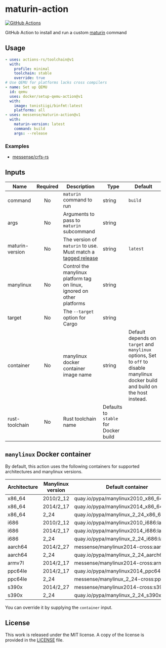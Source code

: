 # maturin-action

[![GitHub Actions](https://github.com/messense/maturin-action/actions/workflows/test.yml/badge.svg)](https://github.com/messense/maturin-action/actions?query=workflow%3ATest)

GitHub Action to install and run a custom [maturin](https://github.com/PyO3/maturin) command

## Usage

```yaml
- uses: actions-rs/toolchain@v1
  with:
    profile: minimal
    toolchain: stable
    override: true
# Use QEMU for platforms lacks cross compilers
- name: Set up QEMU
  id: qemu
  uses: docker/setup-qemu-action@v1
  with:
    image: tonistiigi/binfmt:latest
    platforms: all
- uses: messense/maturin-action@v1
  with:
    maturin-version: latest
    command: build
    args: --release
```

### Examples

* [messense/crfs-rs](https://github.com/messense/crfs-rs/blob/main/.github/workflows/Python.yml)

## Inputs

| Name            | Required | Description                                                             | Type                                  | Default                                                                                                                            |
| --------------- | :------: | ----------------------------------------------------------------------- | ------------------------------------- | ---------------------------------------------------------------------------------------------------------------------------------- |
| command         |    No    | `maturin` command to run                                                | string                                | `build`                                                                                                                            |
| args            |    No    | Arguments to pass to `maturin` subcommand                               | string                                |                                                                                                                                    |
| maturin-version |    No    | The version of `maturin` to use. Must match a [tagged release]          | string                                | `latest`                                                                                                                           |
| manylinux       |    No    | Control the manylinux platform tag on linux, ignored on other platforms | string                                |                                                                                                                                    |
| target          |    No    | The `--target` option for Cargo                                         | string                                |                                                                                                                                    |
| container       |    No    | manylinux docker container image name                                   | string                                | Default depends on `target` and `manylinux` options, Set to `off` to disable manylinux docker build and build on the host instead. |
| rust-toolchain  |    No    | Rust toolchain name                                                     | Defaults to `stable` for Docker build |

## `manylinux` Docker container

By default, this action uses the following containers for supported architectures and manylinux versions.

| Architecture | Manylinux version     | Default container                            | Requires QEMU |
| ------------ | --------------------- | -------------------------------------------- | ------------- |
| x86_64       | 2010/2_12             | quay.io/pypa/manylinux2010_x86_64:latest     | No            |
| x86_64       | 2014/2_17             | quay.io/pypa/manylinux2014_x86_64:latest     | No            |
| x86_64       | 2_24                  | quay.io/pypa/manylinux_2_24_x86_64:latest    | No            |
| i686         | 2010/2_12             | quay.io/pypa/manylinux2010_i686:latest       | No            |
| i686         | 2014/2_17             | quay.io/pypa/manylinux2014_i686:latest       | No            |
| i686         | 2_24                  | quay.io/pypa/manylinux_2_24_i686:latest      | No            |
| aarch64      | 2014/2_27             | messense/manylinux2014-cross:aarch64         | No            |
| aarch64      | 2_24                  | quay.io/pypa/manylinux_2_24_aarch64:latest   | Yes           |
| armv7l       | 2014/2_17             | messense/manylinux2014-cross:armv7           | No            |
| ppc64le      | 2014/2_17             | quay.io/pypa/manylinux2014_ppc64le:latest    | Yes           |
| ppc64le      | 2_24                  | messense/manylinux_2_24-cross:ppc64le        | No            |
| s390x        | 2014/2_27             | messense/manylinux2014-cross:s390x           | No            |
| s390x        | 2_24                  | quay.io/pypa/manylinux_2_24_s390x:latest     | Yes           |

You can override it by supplying the `container` input.

## License

This work is released under the MIT license. A copy of the license is provided in the [LICENSE](./LICENSE) file.

[tagged release]: https://github.com/PyO3/maturin/releases
